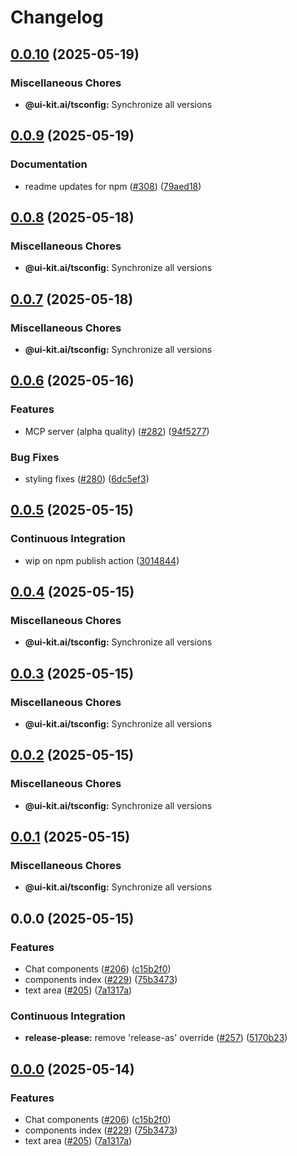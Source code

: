 # Changelog

## [0.0.10](https://github.com/alex-mcgovern/ui-kit.ai/compare/@ui-kit.ai/tsconfig@v0.0.9...@ui-kit.ai/tsconfig@v0.0.10) (2025-05-19)


### Miscellaneous Chores

* **@ui-kit.ai/tsconfig:** Synchronize all versions

## [0.0.9](https://github.com/alex-mcgovern/ui-kit.ai/compare/@ui-kit.ai/tsconfig@v0.0.8...@ui-kit.ai/tsconfig@v0.0.9) (2025-05-19)


### Documentation

* readme updates for npm ([#308](https://github.com/alex-mcgovern/ui-kit.ai/issues/308)) ([79aed18](https://github.com/alex-mcgovern/ui-kit.ai/commit/79aed186b2eb89e483da5f147c0db9596a349949))

## [0.0.8](https://github.com/alex-mcgovern/ui-kit.ai/compare/@ui-kit.ai/tsconfig@v0.0.7...@ui-kit.ai/tsconfig@v0.0.8) (2025-05-18)


### Miscellaneous Chores

* **@ui-kit.ai/tsconfig:** Synchronize all versions

## [0.0.7](https://github.com/alex-mcgovern/ui-kit.ai/compare/@ui-kit.ai/tsconfig@v0.0.6...@ui-kit.ai/tsconfig@v0.0.7) (2025-05-18)


### Miscellaneous Chores

* **@ui-kit.ai/tsconfig:** Synchronize all versions

## [0.0.6](https://github.com/alex-mcgovern/ui-kit.ai/compare/@ui-kit.ai/tsconfig@v0.0.5...@ui-kit.ai/tsconfig@v0.0.6) (2025-05-16)


### Features

* MCP server (alpha quality) ([#282](https://github.com/alex-mcgovern/ui-kit.ai/issues/282)) ([94f5277](https://github.com/alex-mcgovern/ui-kit.ai/commit/94f527783562e26f8a0b6c2e502ea6755c104fc6))


### Bug Fixes

* styling fixes ([#280](https://github.com/alex-mcgovern/ui-kit.ai/issues/280)) ([6dc5ef3](https://github.com/alex-mcgovern/ui-kit.ai/commit/6dc5ef3a733a9a40e559d91626e285c43ee2c13c))

## [0.0.5](https://github.com/alex-mcgovern/ui-kit.ai/compare/@ui-kit.ai/tsconfig@v0.0.4...@ui-kit.ai/tsconfig@v0.0.5) (2025-05-15)


### Continuous Integration

* wip on npm publish action ([3014844](https://github.com/alex-mcgovern/ui-kit.ai/commit/301484489287eb14713b16a28fba686e5c5040eb))

## [0.0.4](https://github.com/alex-mcgovern/ui-kit.ai/compare/@ui-kit.ai/tsconfig@v0.0.3...@ui-kit.ai/tsconfig@v0.0.4) (2025-05-15)


### Miscellaneous Chores

* **@ui-kit.ai/tsconfig:** Synchronize all versions

## [0.0.3](https://github.com/alex-mcgovern/ui-kit.ai/compare/@ui-kit.ai/tsconfig@v0.0.2...@ui-kit.ai/tsconfig@v0.0.3) (2025-05-15)


### Miscellaneous Chores

* **@ui-kit.ai/tsconfig:** Synchronize all versions

## [0.0.2](https://github.com/alex-mcgovern/ui-kit.ai/compare/@ui-kit.ai/tsconfig@v0.0.1...@ui-kit.ai/tsconfig@v0.0.2) (2025-05-15)


### Miscellaneous Chores

* **@ui-kit.ai/tsconfig:** Synchronize all versions

## [0.0.1](https://github.com/alex-mcgovern/ui-kit.ai/compare/@ui-kit.ai/tsconfig@v0.0.0...@ui-kit.ai/tsconfig@v0.0.1) (2025-05-15)


### Miscellaneous Chores

* **@ui-kit.ai/tsconfig:** Synchronize all versions

## 0.0.0 (2025-05-15)


### Features

* Chat components ([#206](https://github.com/alex-mcgovern/ui-kit.ai/issues/206)) ([c15b2f0](https://github.com/alex-mcgovern/ui-kit.ai/commit/c15b2f0df4dbd0c4123a08504704804689511259))
* components index ([#229](https://github.com/alex-mcgovern/ui-kit.ai/issues/229)) ([75b3473](https://github.com/alex-mcgovern/ui-kit.ai/commit/75b3473f3639dffc0901eeb0735492abeb293161))
* text area ([#205](https://github.com/alex-mcgovern/ui-kit.ai/issues/205)) ([7a1317a](https://github.com/alex-mcgovern/ui-kit.ai/commit/7a1317a9b9a7b997e97ab59c60c16f78bedf9724))


### Continuous Integration

* **release-please:** remove 'release-as' override ([#257](https://github.com/alex-mcgovern/ui-kit.ai/issues/257)) ([5170b23](https://github.com/alex-mcgovern/ui-kit.ai/commit/5170b236357566805253a8cfa35c5d57995e49a7))

## [0.0.0](https://github.com/alex-mcgovern/ui-kit.ai/compare/@ui-kit.ai/tsconfig-v0.0.0-alpha.3...@ui-kit.ai/tsconfig@v0.0.0) (2025-05-14)


### Features

* Chat components ([#206](https://github.com/alex-mcgovern/ui-kit.ai/issues/206)) ([c15b2f0](https://github.com/alex-mcgovern/ui-kit.ai/commit/c15b2f0df4dbd0c4123a08504704804689511259))
* components index ([#229](https://github.com/alex-mcgovern/ui-kit.ai/issues/229)) ([75b3473](https://github.com/alex-mcgovern/ui-kit.ai/commit/75b3473f3639dffc0901eeb0735492abeb293161))
* text area ([#205](https://github.com/alex-mcgovern/ui-kit.ai/issues/205)) ([7a1317a](https://github.com/alex-mcgovern/ui-kit.ai/commit/7a1317a9b9a7b997e97ab59c60c16f78bedf9724))
